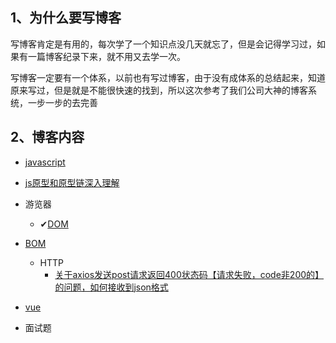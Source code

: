 

## 1、为什么要写博客

写博客肯定是有用的，每次学了一个知识点没几天就忘了，但是会记得学习过，如果有一篇博客纪录下来，就不用又去学一次。

写博客一定要有一个体系，以前也有写过博客，由于没有成体系的总结起来，知道原来写过，但是就是不能很快速的找到，所以这次参考了我们公司大神的博客系统，一步一步的去完善

## 2、博客内容

- [javascript](js/jsREADME.md)
- [js原型和原型链深入理解](js/js重难点知识/原型和原型链深入理解.md)
- 游览器

  - ✔[DOM](游览器/DOM/readme.md)
- [BOM](游览器/BOM/bomReadme.md)
  - HTTP
    - [关于axios发送post请求返回400状态码【请求失败，code非200的】的问题，如何接收到json格式](./游览器/HTTP/关于axios发送post请求返回400状态码请求失败，code非200的的问题，如何接收到json格式.md)
- [vue](vue/README.md)

- 面试题

